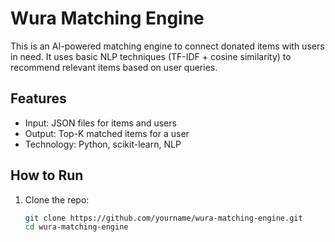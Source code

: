 # Wura Matching Engine

This is an AI-powered matching engine to connect donated items with users in need. It uses basic NLP techniques (TF-IDF + cosine similarity) to recommend relevant items based on user queries.

## Features
- Input: JSON files for items and users
- Output: Top-K matched items for a user
- Technology: Python, scikit-learn, NLP

## How to Run

1. Clone the repo:
   ```bash
   git clone https://github.com/yourname/wura-matching-engine.git
   cd wura-matching-engine
